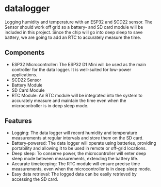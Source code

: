 # datalogger

Logging humidity and temperature with an ESP32 and SCD22 sensor.
The Sensor should work off grid so a battery- and SD card module will be included in this project.
Since the chip will go into deep sleep to save battery, we are going to add an RTC to accurately measure the time.

## Components

- ESP32 Microcontroller: The ESP32 D1 Mini will be used as the main controller for the data logger. It is well-suited for low-power applications.
- SCD22 Sensor
- Battery Module
- SD Card Module
- RTC Module: An RTC module will be integrated into the system to accurately measure and maintain the time even when the microcontroller is in deep sleep mode.

## Features

- Logging: The data logger will record humidity and temperature measurements at regular intervals and store them on the SD card.
- Battery-powered: The data logger will operate using batteries, providing portability and allowing it to be used in remote or off-grid locations.
- Deep sleep: To conserve power, the microcontroller will enter deep sleep mode between measurements, extending the battery life.
- Accurate timekeeping: The RTC module will ensure precise time measurements, even when the microcontroller is in deep sleep mode.
- Easy data retrieval: The logged data can be easily retrieved by accessing the SD card.
